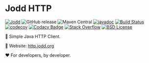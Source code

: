 # Jodd HTTP

[![Jodd](https://img.shields.io/badge/>-Jodd-orange)](https://github.com/oblac/jodd)
![GitHub release](https://img.shields.io/github/release/oblac/jodd-http.svg)
![Maven Central](https://img.shields.io/maven-central/v/org.jodd/jodd-http)
[![javadoc](https://javadoc.io/badge2/org.jodd/jodd-http/javadoc.svg)](https://javadoc.io/doc/org.jodd/jodd-http)
[![Build Status](https://img.shields.io/travis/oblac/jodd.svg)](https://travis-ci.org/oblac/jodd-http)
[![codecov](https://codecov.io/gh/oblac/jodd-http/branch/master/graph/badge.svg)](https://codecov.io/gh/oblac/jodd-http)
[![Codacy Badge](https://app.codacy.com/project/badge/Grade/e3f94a223c4b4b6b8122108049e0cc3e)](https://www.codacy.com/gh/oblac/jodd-http/dashboard?utm_source=github.com&amp;utm_medium=referral&amp;utm_content=oblac/jodd-http&amp;utm_campaign=Badge_Grade)
[![Stack Overflow](https://img.shields.io/badge/stack%20overflow-jodd-4183C4.svg)](https://stackoverflow.com/questions/tagged/jodd)
[![BSD License](https://img.shields.io/badge/license-BSD--2--Clause-blue.svg)](https://github.com/oblac/jodd-http/blob/master/LICENSE)

🌟 Simple Java HTTP Client.

🏡 Website: [http.jodd.org](https://http.jodd.org)

❤️ For developers, by developer.
